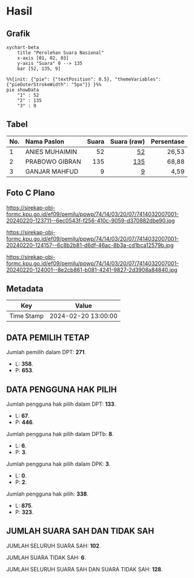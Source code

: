 # Hasil

## Grafik

```mermaid
xychart-beta
    title "Perolehan Suara Nasional"
    x-axis [01, 02, 03]
    y-axis "Suara" 0 --> 135
    bar [52, 135, 9]
```

```mermaid
%%{init: {"pie": {"textPosition": 0.5}, "themeVariables": {"pieOuterStrokeWidth": "5px"}} }%%
pie showData
    "1" : 52
    "2" : 135
    "3" : 9
```

## Tabel

| No. | Nama Paslon    | Suara | Suara (raw) | Persentase |
|:--- |:-------------- | -----:| -----------:| ----------:|
| 1   | ANIES MUHAIMIN | 52    | [52][p-1]   | 26,53      |
| 2   | PRABOWO GIBRAN | 135   | [135][p-2]  | 68,88      |
| 3   | GANJAR MAHFUD  | 9     | [9][p-3]    | 4,59       |


[p-1]: https://github.com/gigit-pemilu/pemilu-2024/blob/main/pilpres/hitung-suara/sub/74-sulawesi-tenggara/sub/14-buton-tengah/sub/03-mawasangka-tengah/sub/2007-watorumbe/sub/001-tps/sub/paslon-1.txt
[p-2]: https://github.com/gigit-pemilu/pemilu-2024/blob/main/pilpres/hitung-suara/sub/74-sulawesi-tenggara/sub/14-buton-tengah/sub/03-mawasangka-tengah/sub/2007-watorumbe/sub/001-tps/sub/paslon-2.txt
[p-3]: https://github.com/gigit-pemilu/pemilu-2024/blob/main/pilpres/hitung-suara/sub/74-sulawesi-tenggara/sub/14-buton-tengah/sub/03-mawasangka-tengah/sub/2007-watorumbe/sub/001-tps/sub/paslon-3.txt

## Foto C Plano

https://sirekap-obj-formc.kpu.go.id/ef09/pemilu/ppwp/74/14/03/20/07/7414032007001-20240220-123711--6ec0543f-f256-410c-9059-d370882dbe90.jpg

https://sirekap-obj-formc.kpu.go.id/ef09/pemilu/ppwp/74/14/03/20/07/7414032007001-20240220-124157--6c8b2b81-d6df-46ac-8b3a-cd1bca12579b.jpg

https://sirekap-obj-formc.kpu.go.id/ef09/pemilu/ppwp/74/14/03/20/07/7414032007001-20240220-124001--8e2cb861-b081-4241-9827-2d3908a84840.jpg


## Metadata

| Key        | Value               |
| ---------- | ------------------- |
| Time Stamp | 2024-02-20 13:00:00 |


## DATA PEMILIH TETAP

Jumlah pemilih dalam DPT: **271**.
 * L: **358**.
 * P: **653**.

## DATA PENGGUNA HAK PILIH

Jumlah pengguna hak pilih dalam DPT: **133**.
 * L: **67**.
 * P: **446**.

Jumlah pengguna hak pilih dalam DPTb: **8**.
 * L: **6**.
 * P: **3**.

Jumlah pengguna hak pilih dalam DPK: **3**.
 * L: **0**.
 * P: **2**.

Jumlah pengguna hak pilih: **338**.
 * L: **875**.
 * P: **323**.

## JUMLAH SUARA SAH DAN TIDAK SAH

JUMLAH SELURUH SUARA SAH: **102**.

JUMLAH SUARA TIDAK SAH: **6**.

JUMLAH SELURUH SUARA SAH DAN SUARA TIDAK SAH: **128**.


